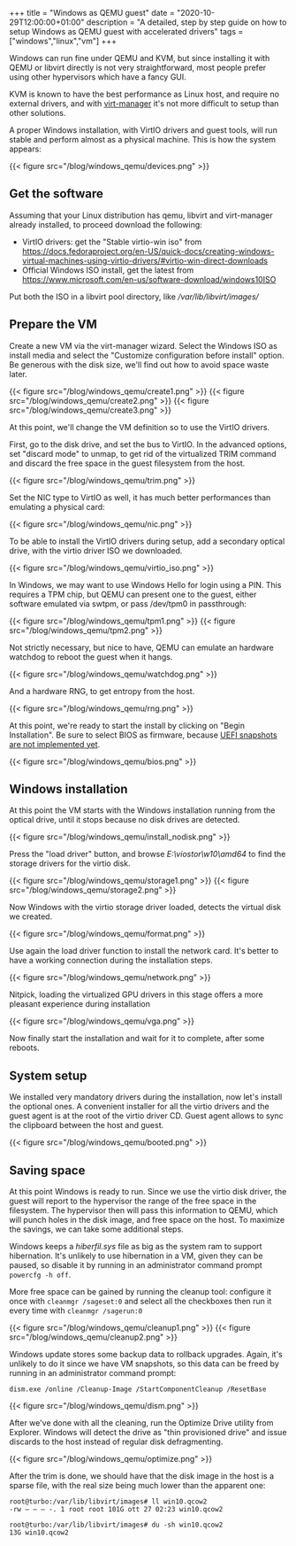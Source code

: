 +++
title = "Windows as QEMU guest"
date = "2020-10-29T12:00:00+01:00"
description = "A detailed, step by step guide on how to setup Windows as QEMU guest with accelerated drivers"
tags = ["windows","linux","vm"]
+++

Windows can run fine under QEMU and KVM, but since installing it with QEMU or libvirt directly is not very straightforward, most people prefer using other hypervisors which have a fancy GUI.

KVM is known to have the best performance as Linux host, and require no external drivers, and with [virt-manager](https://virt-manager.org/) it's not more difficult to setup than other solutions.

A proper Windows installation, with VirtIO drivers and guest tools, will run stable and perform almost as a physical machine.
This is how the system appears:

{{< figure src="/blog/windows_qemu/devices.png" >}}

## Get the software
Assuming that your Linux distribution has qemu, libvirt and virt-manager already installed, to proceed download the following:

* VirtIO drivers: get the "Stable virtio-win iso" from
https://docs.fedoraproject.org/en-US/quick-docs/creating-windows-virtual-machines-using-virtio-drivers/#virtio-win-direct-downloads
* Official Windows ISO install, get the latest from
https://www.microsoft.com/en-us/software-download/windows10ISO

Put both the ISO in a libvirt pool directory, like */var/lib/libvirt/images/*

## Prepare the VM
Create a new VM via the virt-manager wizard. Select the Windows ISO as install media and select the "Customize configuration before install" option. Be generous with the disk size, we'll find out how to avoid space waste later.

{{< figure src="/blog/windows_qemu/create1.png" >}}
{{< figure src="/blog/windows_qemu/create2.png" >}}
{{< figure src="/blog/windows_qemu/create3.png" >}}

At this point, we'll change the VM definition so to use the VirtIO drivers.

First, go to the disk drive, and set the bus to VirtIO. In the advanced options, set "discard mode" to unmap, to get rid of the virtualized TRIM command and discard the free space in the guest filesystem from the host.

{{< figure src="/blog/windows_qemu/trim.png" >}}

Set the NIC type to VirtIO as well, it has much better performances than emulating a physical card:

{{< figure src="/blog/windows_qemu/nic.png" >}}

To be able to install the VirtIO drivers during setup, add a secondary optical drive, with the virtio driver ISO we downloaded.

{{< figure src="/blog/windows_qemu/virtio_iso.png" >}}

In Windows, we may want to use Windows Hello for login using a PIN. This requires a TPM chip, but QEMU can present one to the guest, either software emulated via swtpm, or pass /dev/tpm0 in passthrough:

{{< figure src="/blog/windows_qemu/tpm1.png" >}}
{{< figure src="/blog/windows_qemu/tpm2.png" >}}


Not strictly necessary, but nice to have, QEMU can emulate an hardware watchdog to reboot the guest when it hangs.

{{< figure src="/blog/windows_qemu/watchdog.png" >}}

And a hardware RNG, to get entropy from the host.

{{< figure src="/blog/windows_qemu/rng.png" >}}

At this point, we're ready to start the install by clicking on "Begin Installation". Be sure to select BIOS as firmware, because [UEFI snapshots are not implemented yet](https://bugzilla.redhat.com/show_bug.cgi?id=1881850).

{{< figure src="/blog/windows_qemu/bios.png" >}}

## Windows installation
At this point the VM starts with the Windows installation running from the optical drive, until it stops because no disk drives are detected.

{{< figure src="/blog/windows_qemu/install_nodisk.png" >}}

Press the "load driver" button, and browse *E:\viostor\w10\amd64* to find the storage drivers for the virtio disk.

{{< figure src="/blog/windows_qemu/storage1.png" >}}
{{< figure src="/blog/windows_qemu/storage2.png" >}}

Now Windows with the virtio storage driver loaded, detects the virtual disk we created.

{{< figure src="/blog/windows_qemu/format.png" >}}

Use again the load driver function to install the network card. It's better to have a working connection during the installation steps.

{{< figure src="/blog/windows_qemu/network.png" >}}

Nitpick, loading the virtualized GPU drivers in this stage offers a more pleasant experience during installation

{{< figure src="/blog/windows_qemu/vga.png" >}}

Now finally start the installation and wait for it to complete, after some reboots.

## System setup
We installed very mandatory drivers during the installation, now let's install the optional ones. A convenient installer for all the virtio drivers and the guest agent is at the root of the virtio driver CD.
Guest agent allows to sync the clipboard between the host and guest.

{{< figure src="/blog/windows_qemu/booted.png" >}}

## Saving space
At this point Windows is ready to run. Since we use the virtio disk driver, the guest will report to the hypervisor the range of the free space in the filesystem. The hypervisor then will pass this information to QEMU, which will punch holes in the disk image, and free space on the host.
To maximize the savings, we can take some additional steps.

Windows keeps a *hiberfil.sys* file as big as the system ram to support hibernation. It's unlikely to use hibernation in a VM, given they can be paused, so disable it by running in an administrator command prompt `powercfg -h off`.

More free space can be gained by running the cleanup tool:
configure it once with `cleanmgr /sageset:0` and select all the checkboxes
then run it every time with `cleanmgr /sagerun:0`

{{< figure src="/blog/windows_qemu/cleanup1.png" >}}
{{< figure src="/blog/windows_qemu/cleanup2.png" >}}

Windows update stores some backup data to rollback upgrades. Again, it's unlikely to do it since we have VM snapshots, so this data can be freed by running in an administrator command prompt:

```
dism.exe /online /Cleanup-Image /StartComponentCleanup /ResetBase
```

{{< figure src="/blog/windows_qemu/dism.png" >}}

After we've done with all the cleaning, run the Optimize Drive utility from Explorer. Windows will detect the drive as "thin provisioned drive" and issue discards to the host instead of regular disk defragmenting.

{{< figure src="/blog/windows_qemu/optimize.png" >}}

After the trim is done, we should have that the disk image in the host is a sparse file, with the real size being much lower than the apparent one:

```
root@turbo:/var/lib/libvirt/images# ll win10.qcow2
-rw — — — -. 1 root root 101G ott 27 02:23 win10.qcow2

root@turbo:/var/lib/libvirt/images# du -sh win10.qcow2
13G win10.qcow2
```

